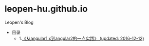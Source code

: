 # leopen-hu.github.io
Leopen's Blog
- 目录
  - 1.[《从angular1.x到angular2的一点实践》 (updated: 2016-12-12)](https://github.com/leopen-hu/leopen-hu.github.io/issues/1)
